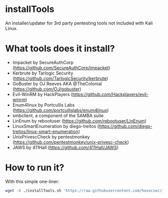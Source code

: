 # installTools
 An installer/updater for 3rd party pentesting tools not included with Kali Linux.

# What tools does it install?
- Impacket by SecureAuthCorp (https://github.com/SecureAuthCorp/impacket)
- Kerbrute by Tarlogic Security (https://github.com/TarlogicSecurity/kerbrute)
- GoBuster by OJ Reeves AKA @TheColonial (https://github.com/OJ/gobuster)
- Evil-WinRM by HackPlayers (https://github.com/Hackplayers/evil-winrm)
- Enum4linux by Portcullis Labs (https://github.com/portcullislabs/enum4linux)
- smbclient, a component of the SAMBA suite
- LinEnum by rebootuser (https://github.com/rebootuser/LinEnum)
- LinuxSmartEnumeration by diego-treitos (https://github.com/diego-treitos/linux-smart-enumeration)
- UnixPrivescCheck by pentestmonkey (https://github.com/pentestmonkey/unix-privesc-check)
- JAWS by 411Hall (https://github.com/411Hall/JAWS)

# How to run it?
With this simple one-liner:
```sh
wget -O ./installTools.sh 'https://raw.githubusercontent.com/havocsec/installTools/master/installTools.sh' ; chmod u+x ./installTools.sh ; ./installTools.sh
```
